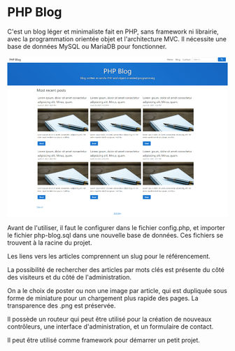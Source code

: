 # PHP Blog

C'est un blog léger et minimaliste fait en PHP, sans framework ni librairie, avec la programmation orientée objet et l'architecture MVC. Il nécessite une base de données MySQL ou MariaDB pour fonctionner.

![screenshot](/screenshot.png)

Avant de l'utiliser, il faut le configurer dans le fichier config.php, et importer le fichier php-blog.sql dans une nouvelle base de données. Ces fichiers se trouvent à la racine du projet.

Les liens vers les articles comprennent un slug pour le référencement.

La possibilité de rechercher des articles par mots clés est présente du côté des visiteurs et du côté de l'administration.

On a le choix de poster ou non une image par article, qui est dupliquée sous forme de miniature pour un chargement plus rapide des pages. La transparence des .png est préservée.

Il possède un routeur qui peut être utilisé pour la création de nouveaux contrôleurs, une interface d'administration, et un formulaire de contact.

Il peut être utilisé comme framework pour démarrer un petit projet.